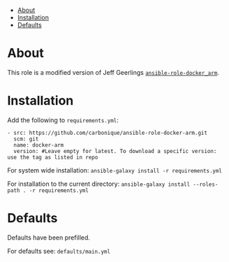 - [About](#about)
- [Installation](#installation)
- [Defaults](#defaults)

# About

This role is a modified version of Jeff Geerlings [`ansible-role-docker_arm`](https://github.com/geerlingguy/ansible-role-docker_arm). 

# Installation

Add the following to `requirements.yml`:

```
- src: https://github.com/carbonique/ansible-role-docker-arm.git
  scm: git
  name: docker-arm
  version: #Leave empty for latest. To download a specific version: use the tag as listed in repo
```

For system wide installation:
`ansible-galaxy install -r requirements.yml`

For installation to the current directory:
`ansible-galaxy install --roles-path . -r requirements.yml`

# Defaults

Defaults have been prefilled.

For defaults see: `defaults/main.yml`

